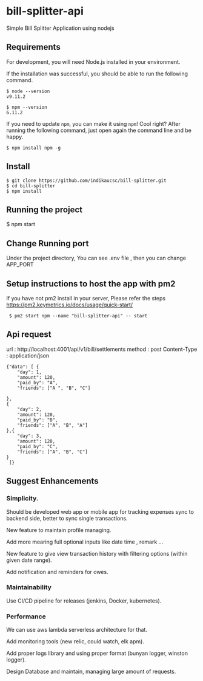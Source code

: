 # bill-splitter-api
Simple Bill Splitter Application using nodejs

## Requirements

For development, you will  need Node.js  installed in your environment.


If the installation was successful, you should be able to run the following command.

    $ node --version
    v9.11.2

    $ npm --version
    6.11.2

If you need to update `npm`, you can make it using `npm`! Cool right? After running the following command, just open again the command line and be happy.

    $ npm install npm -g

###


## Install

    $ git clone https://github.com/indikaucsc/bill-splitter.git
    $ cd bill-splitter
    $ npm install
   

## Running the project

   $ npm start
   
## Change Running port
  Under the project directory, You can see .env file , then you can change APP_PORT
 
## Setup instructions to host the app with pm2

  If you have not pm2 install in your server, Please refer the steps https://pm2.keymetrics.io/docs/usage/quick-start/
 
     $ pm2 start npm --name "bill-splitter-api" -- start
     
     
## Api request  
url : http://localhost:4001/api/v1/bill/settlements
method : post
Content-Type : application/json

    {"data": [ {
        "day": 1,
        "amount": 120,
        "paid_by": "A",
        "friends": ["A ", "B", "C"]

    },
    {
        "day": 2,
        "amount": 120,
        "paid_by": "B",
        "friends": ["A", "B", "A"]
    },{
        "day": 3,
        "amount": 120,
        "paid_by": "C",
        "friends": ["A", "B", "C"]
    }  
     ]}

   
    

## Suggest Enhancements 

### Simplicity.
Should be developed web app or mobile app for tracking expenses sync to backend side, better to sync single transactions.

New feature to maintain profile managing.

Add more mearing full optional inputs like date time , remark ...

New feature to give view transaction history with filtering options (within given date range).

Add notification and reminders for owes.


### Maintainability
Use CI/CD pipeline for releases (jenkins, Docker, kubernetes).

### Performance
We can use aws lambda serverless architecture for that.

Add monitoring tools (new relic, could watch, elk apm).

Add proper logs library and using proper format (bunyan logger, winston logger).

Design Database and maintain, managing large amount of requests.

